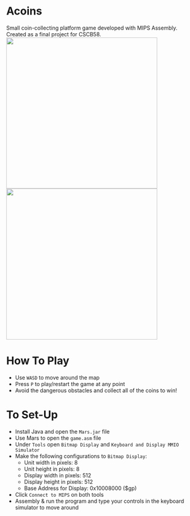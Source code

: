 # Acoins
Small coin-collecting platform game developed with MIPS Assembly. Created as a final project for CSCB58.\
<img src="https://github.com/eunniie/Acoins/assets/114002081/95ef2682-50c2-461f-bec4-9dc3ff9f7452" width="400"/><img src="https://github.com/eunniie/Acoins/assets/114002081/f55381f7-5cd3-4afc-ba16-28033fbe7f2d" width="400"/>

# How To Play
- Use `WASD` to move around the map
- Press `P` to play/restart the game at any point
- Avoid the dangerous obstacles and collect all of the coins to win!


# To Set-Up
- Install Java and open the `Mars.jar` file 
- Use Mars to open the `game.asm` file
- Under `Tools` open `Bitmap Display` and `Keyboard and Display MMIO Simulator`
- Make the following configurations to `Bitmap Display`:
  - Unit width in pixels: 8 
  - Unit height in pixels: 8 
  - Display width in pixels: 512 
  - Display height in pixels: 512 
  - Base Address for Display: 0x10008000 ($gp)
- Click `Connect to MIPS` on both tools
- Assembly & run the program and type your controls in the keyboard simulator to move around

